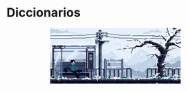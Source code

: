 # Diccionarios

<div align=center>
<img src="../../../extras/winter.gif" alt="me" width="60%">
</div>
